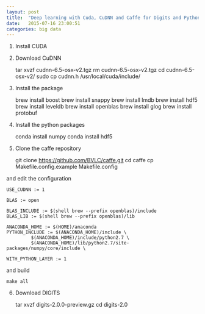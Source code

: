 ```yaml
---
layout: post
title:  "Deep learning with Cuda, CuDNN and Caffe for Digits and Python on Mac OS X"
date:   2015-07-16 23:00:51
categories: big data
---
```



1. Install CUDA

2. Download CuDNN

    tar xvzf cudnn-6.5-osx-v2.tgz
    rm cudnn-6.5-osx-v2.tgz
    cd cudnn-6.5-osx-v2/
    sudo cp cudnn.h /usr/local/cuda/include/

3. Install the package

    brew install boost
    brew install snappy
    brew install lmdb
    brew install hdf5
    brew install leveldb
    brew install openblas
    brew install glog
    brew install protobuf


4. Install the python packages

    conda install numpy
    conda install hdf5


5. Clone the caffe repository

    git clone https://github.com/BVLC/caffe.git
    cd caffe
    cp Makefile.config.example Makefile.config

and edit the configuration

    USE_CUDNN := 1

    BLAS := open

    BLAS_INCLUDE := $(shell brew --prefix openblas)/include
    BLAS_LIB := $(shell brew --prefix openblas)/lib

    ANACONDA_HOME := $(HOME)/anaconda
    PYTHON_INCLUDE := $(ANACONDA_HOME)/include \
             $(ANACONDA_HOME)/include/python2.7 \
             $(ANACONDA_HOME)/lib/python2.7/site-packages/numpy/core/include \

    WITH_PYTHON_LAYER := 1

and build

    make all


6. Download DIGITS

    tar xvzf digits-2.0.0-preview.gz
    cd digits-2.0
